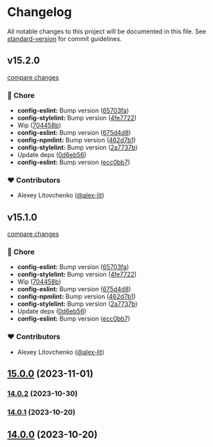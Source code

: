 # Changelog

All notable changes to this project will be documented in this file. See [standard-version](https://github.com/conventional-changelog/standard-version) for commit guidelines.

## v15.2.0

[compare changes](https://github.com/alex-lit/lint-kit/compare/v70.1.1...v15.2.0)

### 🏡 Chore

- **config-eslint:** Bump version ([65703fa](https://github.com/alex-lit/lint-kit/commit/65703fa))
- **config-stylelint:** Bump version ([4fe7722](https://github.com/alex-lit/lint-kit/commit/4fe7722))
- Wip ([704458b](https://github.com/alex-lit/lint-kit/commit/704458b))
- **config-eslint:** Bump version ([675d4d8](https://github.com/alex-lit/lint-kit/commit/675d4d8))
- **config-npmlint:** Bump version ([462d7b1](https://github.com/alex-lit/lint-kit/commit/462d7b1))
- **config-stylelint:** Bump version ([2a7737b](https://github.com/alex-lit/lint-kit/commit/2a7737b))
- Update deps ([0d6eb56](https://github.com/alex-lit/lint-kit/commit/0d6eb56))
- **config-eslint:** Bump version ([ecc0bb7](https://github.com/alex-lit/lint-kit/commit/ecc0bb7))

### ❤️ Contributors

- Alexey Litovchenko ([@alex-lit](http://github.com/alex-lit))

## v15.1.0

[compare changes](https://github.com/alex-lit/lint-kit/compare/v70.1.1...v15.1.0)

### 🏡 Chore

- **config-eslint:** Bump version ([65703fa](https://github.com/alex-lit/lint-kit/commit/65703fa))
- **config-stylelint:** Bump version ([4fe7722](https://github.com/alex-lit/lint-kit/commit/4fe7722))
- Wip ([704458b](https://github.com/alex-lit/lint-kit/commit/704458b))
- **config-eslint:** Bump version ([675d4d8](https://github.com/alex-lit/lint-kit/commit/675d4d8))
- **config-npmlint:** Bump version ([462d7b1](https://github.com/alex-lit/lint-kit/commit/462d7b1))
- **config-stylelint:** Bump version ([2a7737b](https://github.com/alex-lit/lint-kit/commit/2a7737b))
- Update deps ([0d6eb56](https://github.com/alex-lit/lint-kit/commit/0d6eb56))
- **config-eslint:** Bump version ([ecc0bb7](https://github.com/alex-lit/lint-kit/commit/ecc0bb7))

### ❤️ Contributors

- Alexey Litovchenko ([@alex-lit](http://github.com/alex-lit))

## [15.0.0](https://github.com/alex-lit/lint-kit/compare/v106.0.0...v15.0.0) (2023-11-01)

### [14.0.2](https://github.com/alex-lit/lint-kit/compare/v105.1.2...v14.0.2) (2023-10-30)

### [14.0.1](https://github.com/alex-lit/lint-kit/compare/v1.0.1...v14.0.1) (2023-10-20)

## [14.0.0](https://github.com/alex-lit/lint-kit/compare/v5.0.0...v14.0.0) (2023-10-20)
